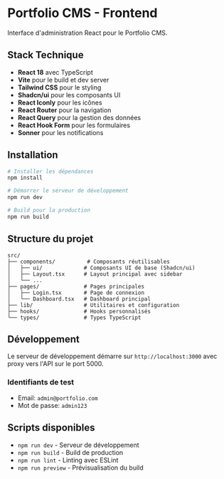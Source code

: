# Portfolio CMS - Frontend

Interface d'administration React pour le Portfolio CMS.

## Stack Technique

- **React 18** avec TypeScript
- **Vite** pour le build et dev server
- **Tailwind CSS** pour le styling
- **Shadcn/ui** pour les composants UI
- **React Iconly** pour les icônes
- **React Router** pour la navigation
- **React Query** pour la gestion des données
- **React Hook Form** pour les formulaires
- **Sonner** pour les notifications

## Installation

```bash
# Installer les dépendances
npm install

# Démarrer le serveur de développement
npm run dev

# Build pour la production
npm run build
```

## Structure du projet

```
src/
├── components/          # Composants réutilisables
│   ├── ui/             # Composants UI de base (Shadcn/ui)
│   ├── Layout.tsx      # Layout principal avec sidebar
│   └── ...
├── pages/              # Pages principales
│   ├── Login.tsx       # Page de connexion
│   └── Dashboard.tsx   # Dashboard principal
├── lib/                # Utilitaires et configuration
├── hooks/              # Hooks personnalisés
└── types/              # Types TypeScript
```

## Développement

Le serveur de développement démarre sur `http://localhost:3000` avec proxy vers l'API sur le port 5000.

### Identifiants de test
- Email: `admin@portfolio.com`
- Mot de passe: `admin123`

## Scripts disponibles

- `npm run dev` - Serveur de développement
- `npm run build` - Build de production
- `npm run lint` - Linting avec ESLint
- `npm run preview` - Prévisualisation du build